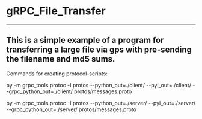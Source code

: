 ﻿# gRPC_File_Transfer
---
## This is a simple example of a program for transferring a large file via gps with pre-sending the filename and md5 sums.

Commands for creating protocol-scripts:

py -m grpc_tools.protoc -I protos --python_out=./client/ --pyi_out=./client/ --grpc_python_out=./client/ protos/messages.proto

py -m grpc_tools.protoc -I protos --python_out=./server/ --pyi_out=./server/ --grpc_python_out=./server/ protos/messages.proto

